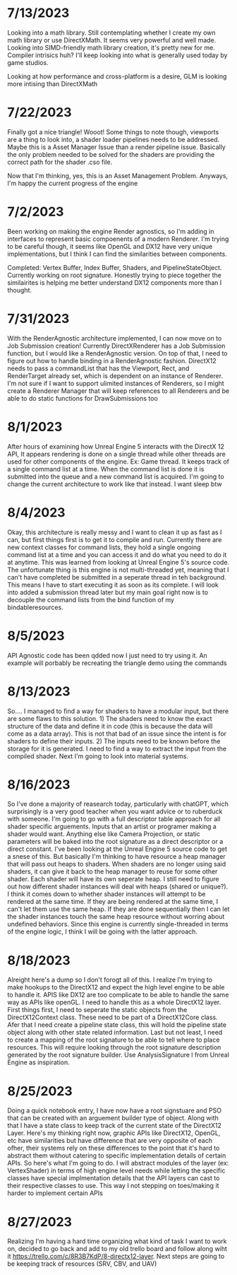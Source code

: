 # 7/13/2023
Looking into a math library. Still contemplating whether I create my own math library or use DirectXMath.
It seems very powerful and well made. Looking into SIMD-friendly math library creation, it's pretty new for me. Compiler intrisics huh?
I'll keep looking into what is generally used today by game studios.

Looking at how performance and cross-platform is a desire, GLM is looking more intising than DirectXMath

# 7/22/2023
Finally got a nice triangle! Wooot! Some things to note though, viewports are a thing to look into, a shader 
loader pipelines needs to be addressed. Maybe this is a Asset Manager Issue than a render pipeline issue. Basically the only problem
needed to be solved for the shaders are providing the correct path for the shader .cso file. 

Now that I'm thinking, yes, this is an Asset Management Problem. Anyways, I'm happy the current progress of the engine

# 7/2/2023
Been working on making the engine Render agnostics, so I'm adding in interfaces to represent basic compoenents of a modern Renderer.
I'm trying to be careful though, it seems like OpenGL and DX12 have very unique implementations, but I think I can find the similarities between components.

Completed: Vertex Buffer, Index Buffer, Shaders, and PipelineStateObject. Currently working on root signature. Honestly trying to piece together the similairites is 
helping me better understand DX12 components more than I thought.

# 7/31/2023
With the RenderAgnostic architecture implemented, I can now move on to Job Submission creation! Currently DirectXRenderer has a Job Submission function, but I would like a RenderAgnostic version.
On top of that, I need to figure out how to handle binding in a RenderAgnostic fashion. DirectX12 needs to pass a commandList that has the Viewport, Rect, and RenderTarget already set, which is 
dependent on an instance of Renderer. I'm not sure if I want to support ulimited instances of Renderers, so I might create a Renderer Manager that will keep references to all Renderers and be able to do static functions
for DrawSubmissions too

# 8/1/2023
After hours of examining how Unreal Engine 5 interacts with the DirectX 12 API, It appears rendering is done on a single thread while other threads are used for other components of the engine. Ex: Game thread. It 
keeps track of a single command list at a time. When the command list is done it is submitted into the queue and a new command list is acquired. I'm going to change the current architecture to work like that instead. I want sleep btw

# 8/4/2023
Okay, this architecture is really messy and I want to clean it up as fast as I can, but first things first is to get it to compile and run. Currently there are new context classes for command lists, they hold a single ongoing command list
at a time and you can access it and do what you need to do it at anytime. This was learned from looking at Unreal Engine 5's  source code. The unfortunate thing is this engine is not multi-threaded yet, meaning that I can't have completed
be submitted in a seperate thread in teh background. This means I have to start executing it as soon as its complete. I will look into added a submission thread later but my main goal right now is to decouple the command lists from the bind
function of my bindableresources.

# 8/5/2023
API Agnostic code has been qdded now I just need to try using it. An example will porbably be recreating the triangle demo using the commands

# 8/13/2023
So.... I managed to find a way for shaders to have a modular input, but there are some flaws to this solution. 1) The shaders need to know the exact structure of the data and define it in code (this is because the data will come as a data array). 
This is not that bad of an issue since the intent is for shaders to define their inputs. 2) The inputs need to be known before the storage for it is generated. I need to find a way to extract the input from the compiled shader. Next I'm going to look into 
material systems.

# 8/16/2023
So I've done a majority of reasearch today, particularly with chatGPT, which surprisingly is a very good teacher when you want advice or to ruberduck with someone. I'm going to go with a full descriptor table approach for all shader specific arguements. 
Inputs that an artist or programer making a shader would want. Anything else like Camera Projection, or static parameters will be baked into the root signature as a direct descriptor or a direct constant. I've been looking at the Unreal Engine 5 source code to get a snese of this.
But basically I'm thinking to have resource a heap manager that will pass out heaps to shaders. When shaders are no longer using said shaders, it can give it back to the heap manager to reuse for some other shader. Each shader will have its own seperate heap. I still need to figure out
how different shader instances will deal with heaps (shared or unique?). I think it comes down to whether shader instances will attempt to be rendered at the same time. If they are being rendered at the same time, I can't let them use the same heap. If they are done sequentially
then I can let the shader instances touch the same heap resource without worring about undefined behaviors. Since this engine is currently single-threaded in terms of the engine logic, I think I will be going with the latter approach.

# 8/18/2023
Alreight here's a dump so I don't forogt all of this. I realize I'm trying to make hookups to the DirectX12 and expect the high level engine to be able to handle it. APIS like DX12 are too complicate to be able to handle the same way as APIs like openGL.
I need to handle this as a whole DirectX12 layer. First things first, I need to seperate the static objects from the DirectX12Context class. These need to be part of a DirectX12Core class. Afer that I need create a pipeline state class, this will hold the pipeline state object 
along with other state related information. Last but not least, I need to create a mapping of the root signature to be able to tell where to place resources. This will require looking through the root signature description generated by the root signature builder. Use AnalysisSignature 
l from Unreal Engine as inspiration.

# 8/25/2023
Doing a quick notebook entry, I have now have a root signstuare and PSO that can be created with an arguement builder type of object. Along with that I have a state class to keep track of the current state of the DirectX12 Layer. Here's my thinking right now, graphic APIs like DirectX12, 
OpenGL, etc have similarities but have difference that are very opposite of each ofher, their systems rely on these differences to the point that it's hard to abstract them without catering to specific implementation details of certain APIs. So here's what I'm going to do. I will abstract 
modules of the layer (ex: VertexShader) in terms of high engine level needs while letting the specific classes have special implmentation details that the API layers can cast to their respective classes to use. This way I not stepping on toes/making it harder to implement certain APIs

# 8/27/2023
Realizing I'm having a hard time organizing what kind of task I want to work on, decided to go back and add to my old trello board and follow along wiht it https://trello.com/c/8R3B7KdP/8-directx12-layer. Next steps are going to be keeping track of resources (SRV, CBV, and UAV)

